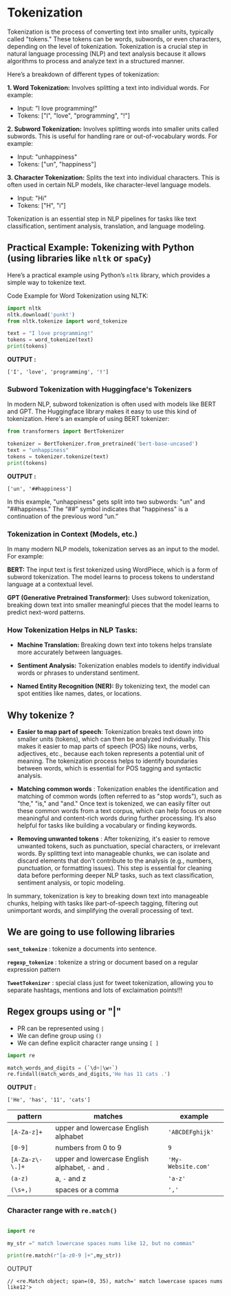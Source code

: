 # Tokenization

Tokenization is the process of converting text into smaller units, typically called "tokens." These tokens can be words, subwords, or even characters, depending on the level of tokenization. Tokenization is a crucial step in natural language processing (NLP) and text analysis because it allows algorithms to process and analyze text in a structured manner.

Here’s a breakdown of different types of tokenization:

**1. Word Tokenization:** Involves splitting a text into individual words. For example:

- Input: "I love programming!"
- Tokens: ["I", "love", "programming", "!"]

**2. Subword Tokenization:** Involves splitting words into smaller units called subwords. This is useful for handling rare or out-of-vocabulary words. For example:

- Input: "unhappiness"
- Tokens: ["un", "happiness"]

**3. Character Tokenization:** Splits the text into individual characters. This is often used in certain NLP models, like character-level language models.

- Input: "Hi"
- Tokens: ["H", "i"]


Tokenization is an essential step in NLP pipelines for tasks like text classification, sentiment analysis, translation, and language modeling.

## Practical Example: Tokenizing with Python (using libraries like `nltk` or `spaCy`)
Here’s a practical example using Python’s `nltk` library, which provides a simple way to tokenize text.

Code Example for Word Tokenization using NLTK:
```python
import nltk
nltk.download('punkt')
from nltk.tokenize import word_tokenize

text = "I love programming!"
tokens = word_tokenize(text)
print(tokens)
```

**OUTPUT :**
```
['I', 'love', 'programming', '!']
```

### Subword Tokenization with Huggingface's Tokenizers

In modern NLP, subword tokenization is often used with models like BERT and GPT. The Huggingface library makes it easy to use this kind of tokenization. Here's an example of using BERT tokenizer:

```python
from transformers import BertTokenizer

tokenizer = BertTokenizer.from_pretrained('bert-base-uncased')
text = "unhappiness"
tokens = tokenizer.tokenize(text)
print(tokens)
```
**OUTPUT :**

```
['un', '##happiness']
```

In this example, "unhappiness" gets split into two subwords: "un" and "##happiness." The “##” symbol indicates that "happiness" is a continuation of the previous word “un.”

### Tokenization in Context (Models, etc.)
In many modern NLP models, tokenization serves as an input to the model. For example:

**BERT:** The input text is first tokenized using WordPiece, which is a form of subword tokenization. The model learns to process tokens to understand language at a contextual level.

**GPT (Generative Pretrained Transformer):** Uses subword tokenization, breaking down text into smaller meaningful pieces that the model learns to predict next-word patterns.

### How Tokenization Helps in NLP Tasks:

- **Machine Translation:** Breaking down text into tokens helps translate more accurately between languages.

- **Sentiment Analysis:** Tokenization enables models to identify individual words or phrases to understand sentiment.

- **Named Entity Recognition (NER):** By tokenizing text, the model can spot entities like names, dates, or locations.

## Why tokenize ? 

- **Easier to map part of speech**: Tokenization breaks text down into smaller units (tokens), which can then be analyzed individually. This makes it easier to map parts of speech (POS) like nouns, verbs, adjectives, etc., because each token represents a potential unit of meaning. The tokenization process helps to identify boundaries between words, which is essential for POS tagging and syntactic analysis.

- **Matching common words** : Tokenization enables the identification and matching of common words (often referred to as "stop words"), such as "the," "is," and "and." Once text is tokenized, we can easily filter out these common words from a text corpus, which can help focus on more meaningful and content-rich words during further processing. It’s also helpful for tasks like building a vocabulary or finding keywords.


- **Removing unwanted tokens** : After tokenizing, it's easier to remove unwanted tokens, such as punctuation, special characters, or irrelevant words. By splitting text into manageable chunks, we can isolate and discard elements that don't contribute to the analysis (e.g., numbers, punctuation, or formatting issues). This step is essential for cleaning data before performing deeper NLP tasks, such as text classification, sentiment analysis, or topic modeling.

In summary, tokenization is key to breaking down text into manageable chunks, helping with tasks like part-of-speech tagging, filtering out unimportant words, and simplifying the overall processing of text.

## We are going to use following libraries

**`sent_tokenize`** : tokenize a documents into sentence.

**`regexp_tokenize`** : tokenize a string or document based on a regular expression pattern

**`TweetTokenizer`** : special class just for tweet tokenization, allowing you to separate hashtags, mentions and lots of exclaimation points!!!

## Regex groups using or "|"

- PR can be represented using `|`
- We can define group using `()`
- We can define explicit character range unsing `[ ]`

````python
import re 

match_words_and_digits = (`\d+|\w+`)
re.findall(match_words_and_digits,'He has 11 cats .')
````

**OUTPUT :**

````
['He', 'has', '11', 'cats']
````

| pattern | matches | example |
|---|---|---|
| `[A-Za-z]+` | upper and lowercase English alphabet | `'ABCDEFghijk'` |
| `[0-9]` | numbers from 0 to 9 | `9` |
| `[A-Za-z\-\.]+` | upper and lowercase English alphabet, `-` and `.` | `'My-Website.com'` |
| `(a-z)` | a, `-` and z | `'a-z'` |
| `(\s+,)` | spaces or a comma | `','` |


### Character range with `re.match()`

````python

import re 

my_str =" match lowercase spaces nums like 12, but no commas" 

print(re.match(r"[a-z0-9 ]+",my_str)) 
````
OUTPUT

````
// <re.Match object; span=(0, 35), match=' match lowercase spaces nums like12'>
````